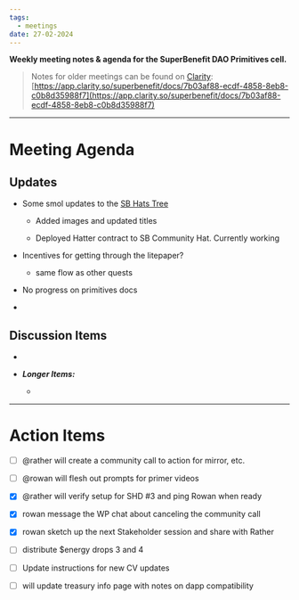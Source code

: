 ```yaml
---
tags:
  - meetings
date: 27-02-2024
---
```

**Weekly meeting notes & agenda for the SuperBenefit DAO Primitives cell.**

> Notes for older meetings can be found on [Clarity](https://app.clarity.so/superbenefit/docs/7b03af88-ecdf-4858-8eb8-c0b8d35988f7):
> [https://app.clarity.so/superbenefit/docs/7b03af88-ecdf-4858-8eb8-c0b8d35988f7](https://app.clarity.so/superbenefit/docs/7b03af88-ecdf-4858-8eb8-c0b8d35988f7)

---

# Meeting Agenda

## Updates

- Some smol updates to the [SB Hats Tree](https://app.hatsprotocol.xyz/trees/10/30)

  - Added images and updated titles

  - Deployed Hatter contract to SB Community Hat. Currently working

- Incentives for getting through the litepaper?

  - same flow as other quests

- No progress on primitives docs

- 

## Discussion Items

-  

- **_Longer Items:_**

  -  

---

# Action Items

- [ ]  @rather will create a community call to action for mirror, etc. 

- [ ]  @rowan will flesh out prompts for primer videos

- [x]  @rather will verify setup for SHD #3 and ping Rowan when ready

- [x]  rowan message the WP chat about canceling the community call

- [x]  rowan sketch up the next Stakeholder session and share with Rather

- [ ]  distribute $energy drops 3 and 4

- [ ]  Update instructions for new CV updates

- [ ]  will update treasury info page with notes on dapp compatibility
